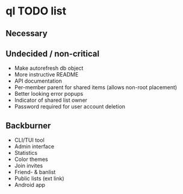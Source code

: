 # ql TODO list

## Necessary

## Undecided / non-critical
* Make autorefresh db object
* More instructive README
* API documentation
* Per-member parent for shared items (allows non-root placement)
* Better looking error popups
* Indicator of shared list owner
* Password required for user account deletion

## Backburner
* CLI/TUI tool
* Admin interface
* Statistics
* Color themes
* Join invites
* Friend- & banlist
* Public lists (ext link)
* Android app
